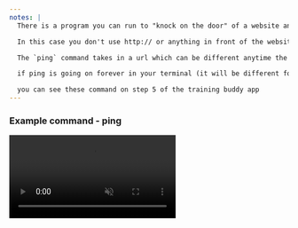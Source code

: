```yaml
---
notes: |
  There is a program you can run to "knock on the door" of a website and check if it's currently online. The program is called **ping**. This program has a simple terminal command that you can use to run it, also called `ping` and it can be run in your terminal window by typing `ping` followed by the domain name of the website you want to knock on the door of.

  In this case you don't use http:// or anything in front of the website name

  The `ping` command takes in a url which can be different anytime the program is run and is free to user choice. A text or number that is used in combination with a command is called a **parameter**. During the workshop we will learn about more commands that take in parameters for running their respective program.

  if ping is going on forever in your terminal (it will be different for some of you depending on if you're on windows) then you can run `Control - c` to cancel.

  you can see these command on step 5 of the training buddy app
---
```


### Example command - ping

<video controls autoplay loop muted playsinline src="/images/ping.webm"></video>
